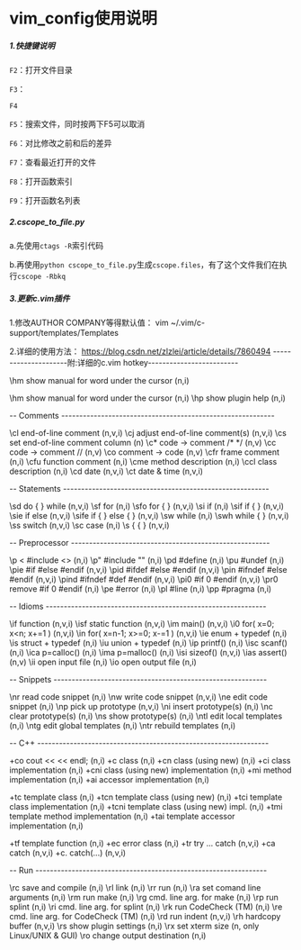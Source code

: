 # vim_config使用说明

##### 1.快捷键说明

`F2`：打开文件目录

`F3`：

`F4`

`F5`：搜索文件，同时按两下F5可以取消

`F6`：对比修改之前和后的差异

`F7`：查看最近打开的文件

`F8`：打开函数索引

`F9`：打开函数名列表

##### 2.cscope_to_file.py

a.先使用`ctags -R`索引代码

b.再使用`python cscope_to_file.py`生成`cscope.files`，有了这个文件我们在执行`cscope -Rbkq`

##### 3.更新c.vim插件

1.修改AUTHOR COMPANY等得默认值：
vim ~/.vim/c-support/templates/Templates

2.详细的使用方法：
https://blog.csdn.net/zlzlei/article/details/7860494
---------------------附:详细的c.vim hotkey-------------------------

  \hm       show manual for word under the cursor (n,i)

  \hm       show manual for word under the cursor (n,i)
  \hp       show plugin help                      (n,i)

  -- Comments -----------------------------------------------------------

  \cl       end-of-line comment                 (n,v,i)
  \cj       adjust end-of-line comment(s)       (n,v,i)
  \cs       set end-of-line comment column      (n)
  \c*       code -> comment /* */               (n,v)
  \cc       code -> comment //                  (n,v)
  \co       comment -> code                     (n,v)
  \cfr      frame comment                       (n,i)
  \cfu      function comment                    (n,i)
  \cme      method description                  (n,i)
  \ccl      class description                   (n,i)
  \cd       date                                (n,v,i)
  \ct       date \& time                        (n,v,i)

  -- Statements ---------------------------------------------------------

  \sd       do 
{ }
 while                        (n,v,i)
  \sf       for                                 (n,i)
  \sfo      for 
{ }
                             (n,v,i)
  \si       if                                  (n,i)
  \sif      if 
{ }
                              (n,v,i)
  \sie      if else                             (n,v,i)
  \sife     if 
{ }
 else 
{ }
                     (n,v,i)
  \sw       while                               (n,i)
  \swh      while 
{ }
                           (n,v,i)
  \ss       switch                              (n,v,i)
  \sc       case                                (n,i)
  \s
{       { }
                                 (n,v,i)

  -- Preprocessor -------------------------------------------------------

  \p
<       #include <>
                         (n,i)
  \p"       #include ""                         (n,i)
  \pd       #define                             (n,i)
  \pu       #undef                              (n,i)
  \pie      #if  #else #endif                   (n,v,i)
  \pid      #ifdef #else #endif                 (n,v,i)
  \pin      #ifndef #else #endif                (n,v,i)
  \pind     #ifndef #def #endif                 (n,v,i)
  \pi0      #if 0 #endif                        (n,v,i)
  \pr0      remove #if 0 #endif                 (n,i)
  \pe       #error                              (n,i)
  \pl       #line                               (n,i)
  \pp       #pragma                             (n,i)

  -- Idioms -------------------------------------------------------------

  \if       function                            (n,v,i)
  \isf      static function                     (n,v,i)
  \im       main()                              (n,v,i)
  \i0       for( x=0; x<n; x+=1 )               (n,v,i)
  \in       for( x=n-1; x>=0; x-=1 )            (n,v,i)
  \ie       enum   + typedef                    (n,i)
  \is       struct + typedef                    (n,i)
  \iu       union  + typedef                    (n,i)
  \ip       printf()                            (n,i)
  \isc      scanf()                             (n,i)
  \ica      p=calloc()                          (n,i)
  \ima      p=malloc()                          (n,i)
  \isi      sizeof()                            (n,v,i)
  \ias      assert()                            (n,v)
  \ii       open input file                     (n,i)
  \io       open output file                    (n,i)

  -- Snippets -----------------------------------------------------------

  \nr       read code snippet                   (n,i)
  \nw       write code snippet                  (n,v,i)
  \ne       edit code snippet                   (n,i)
  \np       pick up prototype                   (n,v,i)
  \ni       insert prototype(s)                 (n,i)
  \nc       clear  prototype(s)                 (n,i)
  \ns       show   prototype(s)                 (n,i)
  \ntl      edit local templates                (n,i)
  \ntg      edit global templates               (n,i)
  \ntr      rebuild templates                   (n,i)

  -- C++ ----------------------------------------------------------------

  \+co      cout  <<  << endl;                  (n,i)
  \+c       class                               (n,i)
  \+cn      class (using new)                   (n,i)
  \+ci      class implementation                (n,i)
  \+cni     class (using new) implementation    (n,i)
  \+mi      method implementation               (n,i)
  \+ai      accessor implementation             (n,i)

  \+tc      template class                      (n,i)
  \+tcn     template class (using new)          (n,i)
  \+tci     template class implementation       (n,i)
  \+tcni    template class (using new) impl.    (n,i)
  \+tmi     template method implementation      (n,i)
  \+tai     template accessor implementation    (n,i)

  \+tf      template function                   (n,i)
  \+ec      error class                         (n,i)
  \+tr      try ... catch                       (n,v,i)
  \+ca      catch                               (n,v,i)
  \+c.      catch(...)                          (n,v,i)

  -- Run ----------------------------------------------------------------

  \rc       save and compile                    (n,i)
  \rl       link                                (n,i)
  \rr       run                                 (n,i)
  \ra       set comand line arguments           (n,i)
  \rm       run make                            (n,i)
  \rg       cmd. line arg. for make             (n,i)
  \rp       run splint                          (n,i)
  \ri       cmd. line arg. for splint           (n,i)
  \rk       run CodeCheck (TM)                  (n,i)
  \re       cmd. line arg. for CodeCheck (TM)   (n,i)
  \rd       run indent                          (n,v,i)
  \rh       hardcopy buffer                     (n,v,i)
  \rs       show plugin settings                (n,i)
  \rx       set xterm size                      (n, only Linux/UNIX & GUI)
  \ro       change output destination           (n,i)
